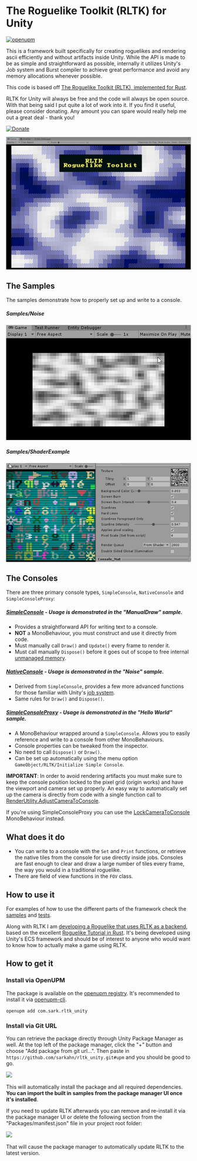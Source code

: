# The Roguelike Toolkit (RLTK) for Unity

[![openupm](https://img.shields.io/npm/v/com.sark.rltk_unity?label=openupm&registry_uri=https://package.openupm.com)](https://openupm.com/packages/com.sark.rltk_unity/)

This is a framework built specifically for creating roguelikes and rendering ascii efficiently and without artifacts inside Unity. While the API is made to be as simple and straightforward as possible, internally it utilizes Unity's Job system and Burst compiler to achieve great performance and avoid any memory allocations whenever possible.

This code is based off [The Roguelike Toolkit (RLTK), implemented for Rust](https://github.com/thebracket/rltk_rs).

RLTK for Unity will always be free and the code will always be open source. With that being said I put quite a lot of work into it. If you find it useful, please consider donating. Any amount you can spare would really help me out a great deal - thank you!

[![Donate](https://img.shields.io/badge/Donate-PayPal-green.svg)](https://www.paypal.com/cgi-bin/webscr?cmd=_s-xclick&hosted_button_id=Y54CX7AXFKQXG)


![](Documentation~/images~/splash.png)

## The Samples

The samples demonstrate how to properly set up and write to a console.

##### Samples/Noise

![](Documentation~/images~/noise.gif)

##### Samples/ShaderExample

![](Documentation~/images~/console_shader2.gif)


## The Consoles

There are three primary console types, `SimpleConsole`, `NativeConsole` and `SimpleConsoleProxy`:

##### [SimpleConsole](Runtime/RLTK/Consoles/SimpleConsole.cs) - Usage is demonstrated in the "ManualDraw" sample.
  * Provides a straightforward API for writing text to a console.
  * **NOT** a MonoBehaviour, you must construct and use it directly from code.
  * Must manually call `Draw()` and `Update()` every frame to render it.
  * Must call manually `Dispose()` before it goes out of scope to free internal [unmanaged memory](https://docs.unity3d.com/ScriptReference/Unity.Collections.NativeArray_1.html).



##### [NativeConsole](Runtime/RLTK/Consoles/NativeConsole.cs) - Usage is demonstrated in the "Noise" sample.
  * Derived from `SimpleConsole`, provides a few more advanced functions for those familiar with Unity's [job system](https://docs.unity3d.com/2019.3/Documentation/Manual/JobSystem.html).
  * Same rules for `Draw()` and `Dispose()`.

##### [SimpleConsoleProxy](Runtime/RLTK/MonoBehaviours/SimpleConsoleProxy.cs) - Usage is demonstrated in the "Hello World" sample.
  * A MonoBehaviour wrapped around a `SimpleConsole`. Allows you to easily reference and write to a console from other MonoBehaviours.
  * Console properties can be tweaked from the inspector.
  * No need to call `Dispose()` or `Draw()`.
  * Can be set up automatically using the menu option `GameObject/RLTK/Initialize Simple Console`.



**IMPORTANT**: In order to avoid rendering artifacts you must make sure to keep the console position locked to the pixel grid (origin works) and have the viewport and camera set up properly. An easy way to automatically set up the camera is directly from code with a single function call to [RenderUtility.AdjustCameraToConsole](Runtime/RLTK/Rendering/RenderUtility.cs#L112).


If you're using SimpleConsoleProxy you can use the [LockCameraToConsole](Runtime/RLTK/Monobehaviours/LockCameraToConsole.cs) MonoBehaviour instead.

## What does it do
* You can write to a console with the `Set` and `Print` functions, or retrieve the native tiles from the console for use directly inside jobs. Consoles are fast enough to clear and draw a large number of tiles every frame, the way you would in a traditional roguelike.
* There are field of view functions in the `FOV` class.

## How to use it

For examples of how to use the different parts of the framework check the [samples](https://github.com/sarkahn/rltk_unity/tree/master/Assets/Samples) and [tests](https://github.com/sarkahn/rltk_unity/tree/master/Assets/Tests/Editor).

Along with RLTK I am [developing a Roguelike that uses RLTK as a backend](https://github.com/sarkahn/rltk_unity_roguelike), based on the excellent [Roguelike Tutorial in Rust](https://bfnightly.bracketproductions.com/rustbook/chapter_1.html). It's being developed using Unity's ECS framework and should be of interest to anyone who would want to know how to actually make a game using RLTK.

## How to get it
### Install via OpenUPM

The package is available on the [openupm registry](https://openupm.com). It's recommended to install it via [openupm-cli](https://github.com/openupm/openupm-cli).

```
openupm add com.sark.rltk_unity
```

### Install via Git URL

You can retrieve the package directly through Unity Package Manager as well. At the top left of the package manager, click the "+" button and choose "Add package from git url...". 
Then paste in `https://github.com/sarkahn/rltk_unity.git#upm` and you should be good to go.

![](./Assets/Documentation/images~/upm.gif)

This will automatically install the package and all required dependencies. **You can import
the built in samples from the package manager UI once it's installed**.

If you need to update RLTK afterwards you can remove and re-install it via the package manager UI or delete
the following section from the "Packages/manifest.json" file in your project root folder:

![](Assets/Documentation/images~/manifest.png)

That will cause the package manager to automatically update RLTK to the latest version.
